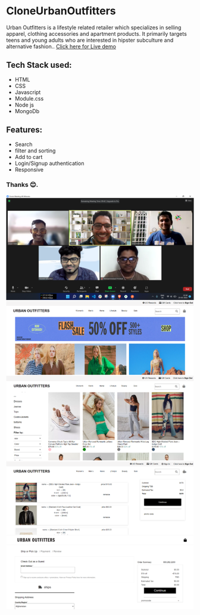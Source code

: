 # CloneUrbanOutfitters
Urban Outfitters is a lifestyle related retailer which specializes in selling apparel, clothing accessories and apartment products. It primarily targets teens and young adults who are interested in hipster subculture and alternative fashion..
<a href="https://clone-urban-outfitters.vercel.app/" target="_blank">Click here for Live demo</a>


## Tech Stack used:
<ul>
  <li>HTML</li>
  <li>CSS</li>
  <li>Javascript</li>
  <li>Module.css</li>
  <li>Node js</li>
  <li>MongoDb</li>
</ul>

## Features:
<ul>
  <li>Search</li>
  <li>filter and sorting</li>
  <li>Add to cart</li>
  <li>Login/Signup authentication</li>
  <li>Responsive</li>
</ul>

### Thanks 😊.

![UrbanOutfitters](/images/img1.png)
![UrbanOutfitters](/images/img3.png)
![UrbanOutfitters](/images/img4.png)
![UrbanOutfitters](/images/img5.png)
![UrbanOutfitters](/images/img6.png)
<!-- ![UrbanOutfitters](/images/img2.png) -->
